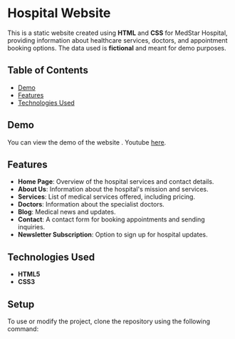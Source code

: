 # Hospital Website

This is a static website created using **HTML** and **CSS** for MedStar Hospital, providing information about healthcare services, doctors, and appointment booking options. The data used is **fictional** and meant for demo purposes.

## Table of Contents
- [Demo](#demo)
- [Features](#features)
- [Technologies Used](#technologies-used)

## Demo
You can view the  demo of the website .
Youtube  [here](https://youtu.be/SpVjXyYTbqs).

## Features
- **Home Page**: Overview of the hospital services and contact details.
- **About Us**: Information about the hospital's mission and services.
- **Services**: List of medical services offered, including pricing.
- **Doctors**: Information about the specialist doctors.
- **Blog**: Medical news and updates.
- **Contact**: A contact form for booking appointments and sending inquiries.
- **Newsletter Subscription**: Option to sign up for hospital updates.

## Technologies Used
- **HTML5**
- **CSS3**

## Setup
To use or modify the project, clone the repository using the following command:
